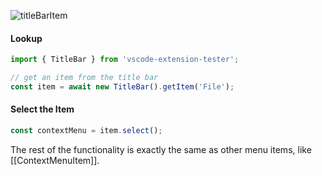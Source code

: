 ![titleBarItem](https://user-images.githubusercontent.com/4181232/56654111-918ffd00-668f-11e9-82a0-0e1cc2db2ad7.png)

#### Lookup

```typescript
import { TitleBar } from 'vscode-extension-tester';

// get an item from the title bar
const item = await new TitleBar().getItem('File');
```

#### Select the Item

```typescript
const contextMenu = item.select();
```

The rest of the functionality is exactly the same as other menu items, like [[ContextMenuItem]].
